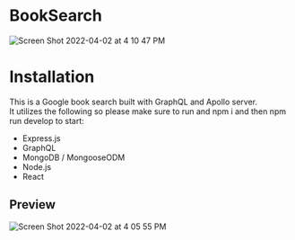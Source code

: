 # BookSearch
![Screen Shot 2022-04-02 at 4 10 47 PM](https://user-images.githubusercontent.com/92745804/161399580-65520f46-e371-4b71-bafa-26aaeb8ccbb3.png)

# Installation

This is a Google book search built with GraphQL and Apollo server.  
It utilizes the following so please make sure to run and npm i and then npm run develop to start:

* Express.js
* GraphQL
* MongoDB / MongooseODM
* Node.js
* React

## Preview
![Screen Shot 2022-04-02 at 4 05 55 PM](https://user-images.githubusercontent.com/92745804/161399607-149aa02c-b236-4c76-bb90-31789940b219.png)
